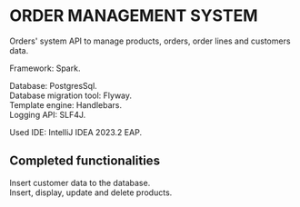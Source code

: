 # ORDER MANAGEMENT SYSTEM

Orders' system API to manage products, orders, order lines and customers data.  

Framework: Spark.  

Database: PostgresSql.  
Database migration tool: Flyway.  
Template engine: Handlebars.  
Logging API: SLF4J.  

Used IDE: IntelliJ IDEA 2023.2 EAP.  

## Completed functionalities  
Insert customer data to the database.  
Insert, display, update and delete products.  